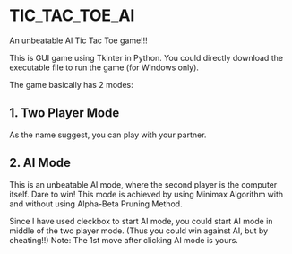 # TIC_TAC_TOE_AI
An unbeatable AI Tic Tac Toe game!!!

This is GUI game using Tkinter in Python. 
You could directly download the executable file to run the game (for Windows only).

The game basically has 2 modes:
## 1. Two Player Mode
As the name suggest, you can play with your partner.
## 2. AI Mode
This is an unbeatable AI mode, where the second player is the computer itself. Dare to win! 
This mode is achieved by using Minimax Algorithm with and without using Alpha-Beta Pruning Method.

Since I have used cleckbox to start AI mode, you could start AI mode in middle of the two player mode. 
(Thus you could win against AI, but by cheating!!) 
Note: The 1st move after clicking AI mode is yours.
